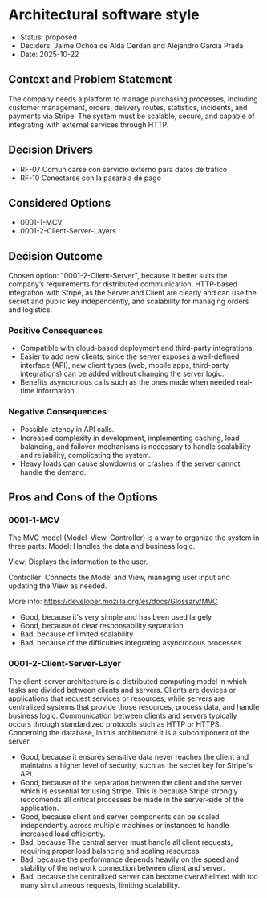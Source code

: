 # Architectural software style

* Status: proposed
* Deciders: Jaime Ochoa de Alda Cerdan and Alejandro Garcia Prada
* Date: 2025-10-22

## Context and Problem Statement

The company needs a platform to manage purchasing processes, including customer management, orders, delivery routes, statistics, incidents, and payments via Stripe. The system must be scalable, secure, and capable of integrating with external services through HTTP.

## Decision Drivers

* RF-07 Comunicarse con servicio externo para datos de tráfico
* RF-10 Conectarse con la pasarela de pago

## Considered Options

* 0001-1-MCV
* 0001-2-Client-Server-Layers

## Decision Outcome

Chosen option: "0001-2-Client-Server", because it better suits the company’s requirements for distributed communication, HTTP-based integration with Stripe, as the Server and Client are clearly and can use the secret and public key independently, and scalability for managing orders and logistics.

### Positive Consequences

* Compatible with cloud-based deployment and third-party integrations.
* Easier to add new clients, since the server exposes a well-defined interface (API), new client types (web, mobile apps, third-party integrations) can be added without changing the server logic.
* Benefits asyncronous calls such as the ones made when needed real-time information.

### Negative Consequences

* Possible latency in API calls.
* Increased complexity in development, implementing caching, load balancing, and failover mechanisms is necessary to handle scalability and reliability, complicating the system.
* Heavy loads can cause slowdowns or crashes if the server cannot handle the demand.

## Pros and Cons of the Options

### 0001-1-MCV

The MVC model (Model–View–Controller) is a way to organize the system in three parts:
Model: Handles the data and business logic.

View: Displays the information to the user.

Controller: Connects the Model and View, managing user input and updating the View as needed.

More info: https://developer.mozilla.org/es/docs/Glossary/MVC

* Good, because it's very simple and has been used largely
* Good, because of clear responsability separation
* Bad, because of limited scalability
* Bad, because of the difficulties integrating asyncronous processes

### 0001-2-Client-Server-Layer

The client-server architecture is a distributed computing model in which tasks are divided between clients and servers. Clients are devices or applications that request services or resources, while servers are centralized systems that provide those resources, process data, and handle business logic. Communication between clients and servers typically occurs through standardized protocols such as HTTP or HTTPS. Concerning the database, in this architecutre it is a subcomponent of the server.

* Good, because it ensures sensitive data never reaches the client and maintains a higher level of security, such as the secret key for Stripe's API.
* Good, because of the separation between the client and the server which is essential for using Stripe. This is because Stripe strongly reccomends all critical processes be made in the server-side of the application.
* Good, because client and server components can be scaled independently across multiple machines or instances to handle increased load efficiently.
* Bad, because The central server must handle all client requests, requiring proper load balancing and scaling resources
* Bad, because the performance depends heavily on the speed and stability of the network connection between client and server.
* Bad, because the centralized server can become overwhelmed with too many simultaneous requests, limiting scalability.